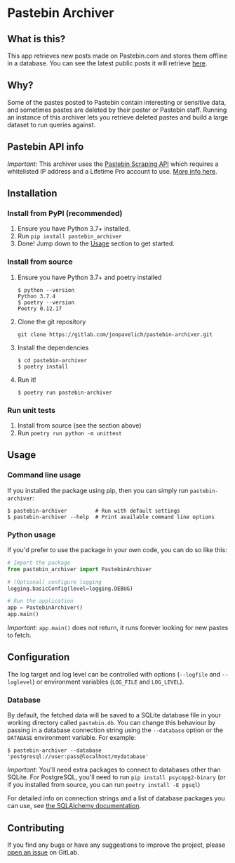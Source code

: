 # Pastebin Archiver
## What is this?
This app retrieves new posts made on Pastebin.com and stores them offline in a database. You can see the latest public posts it will retrieve [here](https://pastebin.com/archive).

## Why?
Some of the pastes posted to Pastebin contain interesting or sensitive data, and sometimes pastes are deleted by their poster or Pastebin staff. Running an instance of this archiver lets you retrieve deleted pastes and build a large dataset to run queries against.

## Pastebin API info
_Important:_ This archiver uses the [Pastebin Scraping API](https://pastebin.com/doc_scraping_api) which requires a whitelisted IP address and a Lifetime Pro account to use. [More info here](https://pastebin.com/faq#17).

## Installation
### Install from PyPI (recommended)
1. Ensure you have Python 3.7+ installed.
2. Run `pip install pastebin_archiver`
3. Done! Jump down to the [Usage](#usage) section to get started.

### Install from source
1. Ensure you have Python 3.7+ and poetry installed
    ```shell
    $ python --version
    Python 3.7.4
    $ poetry --version
    Poetry 0.12.17
    ```
2. Clone the git repository
    ```shell
    git clone https://gitlab.com/jonpavelich/pastebin-archiver.git 
    ```
3. Install the dependencies
    ```shell
    $ cd pastebin-archiver
    $ poetry install
    ``` 
4. Run it!
    ```shell
    $ poetry run pastebin-archiver
    ```

### Run unit tests
1. Install from source (see the section above)
2. Run `poetry run python -m unittest`

## Usage
### Command line usage
If you installed the package using pip, then you can simply run `pastebin-archiver`: 
```shell
$ pastebin-archiver         # Run with default settings
$ pastebin-archiver --help  # Print available command line options
```

### Python usage 
If you'd prefer to use the package in your own code, you can do so like this:
```python
# Import the package
from pastebin_archiver import PastebinArchiver

# (Optional) configure logging
logging.basicConfig(level=logging.DEBUG) 

# Run the application
app = PastebinArchiver()
app.main()
```
_Important:_ `app.main()` does not return, it runs forever looking for new pastes to fetch.

## Configuration
The log target and log level can be controlled with options (`--logfile` and `--loglevel`) or environment variables (`LOG_FILE` and `LOG_LEVEL`).

### Database
By default, the fetched data will be saved to a SQLite database file in your working directory called `pastebin.db`. You can change this behaviour by passing in a database connection string using the `--database` option or the `DATABASE` environment variable. For example:
```shell
$ pastebin-archiver --database 'postgresql://user:pass@localhost/mydatabase'
```

_Important:_ You'll need extra packages to connect to databases other than SQLite.
For PostgreSQL, you'll need to run `pip install psycopg2-binary` (or if you installed from source, you can run `poetry install -E pgsql`)

For detailed info on connection strings and a list of database packages you can use, see [the SQLAlchemy documentation](https://docs.sqlalchemy.org/en/13/core/engines.html#database-urls).

## Contributing
If you find any bugs or have any suggestions to improve the project, please [open an issue](https://gitlab.com/jonpavelich/pastebin-archiver/issues/new) on GitLab.
